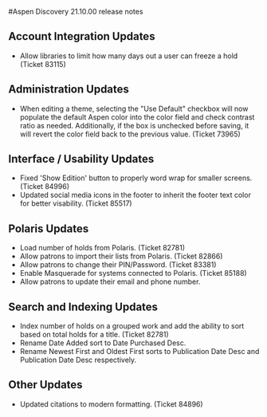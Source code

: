 #Aspen Discovery 21.10.00 release notes

## Account Integration Updates
- Allow libraries to limit how many days out a user can freeze a hold (Ticket 83115)

## Administration Updates
- When editing a theme, selecting the "Use Default" checkbox will now populate the default Aspen color into the color field and check contrast ratio as needed. Additionally, if the box is unchecked before saving, it will revert the color field back to the previous value. (Ticket 73965)

## Interface / Usability Updates
- Fixed 'Show Edition' button to properly word wrap for smaller screens. (Ticket 84996)
- Updated social media icons in the footer to inherit the footer text color for better visability. (Ticket 85517)

## Polaris Updates
- Load number of holds from Polaris. (Ticket 82781)
- Allow patrons to import their lists from Polaris. (Ticket 82866)
- Allow patrons to change their PIN/Password. (Ticket 83381)
- Enable Masquerade for systems connected to Polaris. (Ticket 85188)
- Allow patrons to update their email and phone number. 

## Search and Indexing Updates
- Index number of holds on a grouped work and add the ability to sort based on total holds for a title. (Ticket 82781)
- Rename Date Added sort to Date Purchased Desc. 
- Rename Newest First and Oldest First sorts to Publication Date Desc and Publication Date Desc respectively. 

## Other Updates
- Updated citations to modern formatting. (Ticket 84896)
